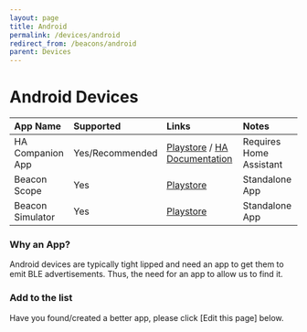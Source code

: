```yaml
---
layout: page
title: Android
permalink: /devices/android
redirect_from: /beacons/android
parent: Devices
---
```


# Android Devices

| App Name         | Supported       | Links                                                                                                                                                                                                       | Notes |
|:-----------------|:----------------|:------------------------------------------------------------------------------------------------------------------------------------------------------------------------------------------------------------|:------|
| HA Companion App | Yes/Recommended | [Playstore](https://play.google.com/store/apps/details?id=io.homeassistant.companion.android&hl=en_GB&gl=US) / [HA Documentation](https://companion.home-assistant.io/docs/core/sensors/#bluetooth-sensors) | Requires Home Assistant |
| Beacon Scope     | Yes             | [Playstore](https://play.google.com/store/apps/details?id=com.davidgyoungtech.beaconscanner)                                                                                                                | Standalone App |
| Beacon Simulator | Yes             | [Playstore](https://play.google.com/store/apps/details?id=net.alea.beaconsimulator)                                                                                                                         | Standalone App |

### Why an App?

Android devices are typically tight lipped and need an app to get them to emit BLE advertisements. Thus, the need for an app to allow us to find it.

### Add to the list

Have you found/created a better app, please click [Edit this page] below.
